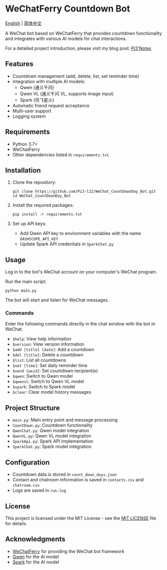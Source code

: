 # WeChatFerry Countdown Bot

[English](README.md) | [简体中文](README_CN.md)

A WeChat bot based on WeChatFerry that provides countdown functionality and integrates with various AI models for chat interactions.

For a detailed project introduction, please visit my blog post: [Pi3'Notes](https://blog.pi3.fun/post/2023/12/%E5%BE%AE%E4%BF%A1%E5%AE%9A%E6%97%B6%E5%8F%91%E9%80%81%E5%80%92%E6%95%B0%E6%97%A5/)

## Features

- Countdown management (add, delete, list, set reminder time)
- Integration with multiple AI models:
  - Qwen (通义千问)
  - Qwen VL (通义千问 VL, supports image input)
  - Spark (讯飞星火)
- Automatic friend request acceptance
- Multi-user support
- Logging system

## Requirements

- Python 3.7+
- WeChatFerry
- Other dependencies listed in `requirements.txt`

## Installation

1. Clone the repository:
   ```
   git clone https://github.com/Pi3-l22/WeChat_CountDownDay_Bot.git
   cd WeChat_CountDownDay_Bot
   ```

2. Install the required packages:
   ```
   pip install -r requirements.txt
   ```

3. Set up API keys:
   - Add Qwen API key to environment variables with the name `DASHSCOPE_API_KEY`
   - Update Spark API credentials in `SparkChat.py`

## Usage

Log in to the bot's WeChat account on your computer's WeChat program.

Run the main script:
```
python main.py
```

The bot will start and listen for WeChat messages.

### Commands

Enter the following commands directly in the chat window with the bot in WeChat:

- `$help`: View help information
- `$version`: View version information
- `$add [title] [date]`: Add a countdown
- `$del [title]`: Delete a countdown
- `$list`: List all countdowns
- `$set [time]`: Set daily reminder time
- `$send [wxid]`: Set countdown recipient(s)
- `$qwen`: Switch to Qwen model
- `$qwenvl`: Switch to Qwen VL model
- `$spark`: Switch to Spark model
- `$clear`: Clear model history messages

## Project Structure

- `main.py`: Main entry point and message processing
- `CountDown.py`: Countdown functionality
- `QwenChat.py`: Qwen model integration
- `QwenVL.py`: Qwen VL model integration
- `SparkApi.py`: Spark API implementation
- `SparkChat.py`: Spark model integration

## Configuration

- Countdown data is stored in `count_down_days.json`
- Contact and chatroom information is saved in `contacts.csv` and `chatroom.csv`
- Logs are saved in `run.log`

## License

This project is licensed under the MIT License - see the [MIT LICENSE](LICENSE) file for details.

## Acknowledgments

- [WeChatFerry](https://github.com/lich0821/WeChatFerry) for providing the WeChat bot framework
- [Qwen](https://github.com/QwenLM/Qwen) for the AI model
- [Spark](https://www.xfyun.cn/doc/spark/Web.html) for the AI model
